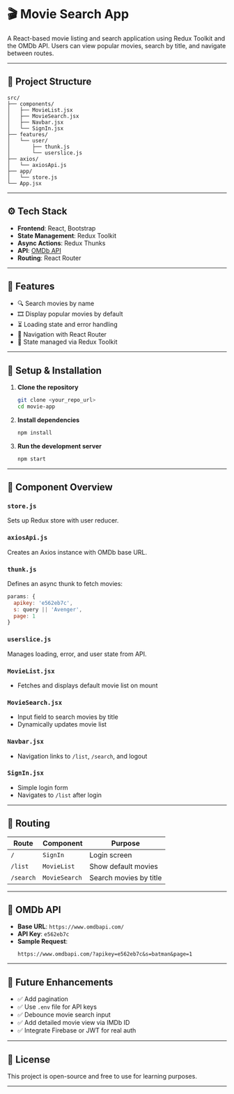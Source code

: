 # 🎬 Movie Search App

A React-based movie listing and search application using Redux Toolkit and the OMDb API. Users can view popular movies, search by title, and navigate between routes.

---

## 📁 Project Structure

```
src/
├── components/
│   ├── MovieList.jsx
│   ├── MovieSearch.jsx
│   ├── Navbar.jsx
│   └── SignIn.jsx
├── features/
│   └── user/
│       ├── thunk.js
│       └── userslice.js
├── axios/
│   └── axiosApi.js
├── app/
│   └── store.js
└── App.jsx
```

---

## ⚙️ Tech Stack

- **Frontend**: React, Bootstrap
- **State Management**: Redux Toolkit
- **Async Actions**: Redux Thunks
- **API**: [OMDb API](https://www.omdbapi.com/)
- **Routing**: React Router

---

## 🔑 Features

- 🔍 Search movies by name
- 🎞 Display popular movies by default
- ⏳ Loading state and error handling
- 🧭 Navigation with React Router
- 🧠 State managed via Redux Toolkit

---

## 🚀 Setup & Installation

1. **Clone the repository**
   ```bash
   git clone <your_repo_url>
   cd movie-app
   ```

2. **Install dependencies**
   ```bash
   npm install
   ```

3. **Run the development server**
   ```bash
   npm start
   ```

---

## 📄 Component Overview

### `store.js`
Sets up Redux store with user reducer.

### `axiosApi.js`
Creates an Axios instance with OMDb base URL.

### `thunk.js`
Defines an async thunk to fetch movies:
```js
params: {
  apikey: 'e562eb7c',
  s: query || 'Avenger',
  page: 1
}
```

### `userslice.js`
Manages loading, error, and user state from API.

### `MovieList.jsx`
- Fetches and displays default movie list on mount

### `MovieSearch.jsx`
- Input field to search movies by title
- Dynamically updates movie list

### `Navbar.jsx`
- Navigation links to `/list`, `/search`, and logout

### `SignIn.jsx`
- Simple login form
- Navigates to `/list` after login

---

## 🔁 Routing

| Route     | Component      | Purpose                  |
|-----------|----------------|--------------------------|
| `/`       | `SignIn`       | Login screen             |
| `/list`   | `MovieList`    | Show default movies      |
| `/search` | `MovieSearch`  | Search movies by title   |

---

## 🔐 OMDb API

- **Base URL**: `https://www.omdbapi.com/`
- **API Key**: `e562eb7c`
- **Sample Request**:  
  ```
  https://www.omdbapi.com/?apikey=e562eb7c&s=batman&page=1
  ```

---

## 📌 Future Enhancements

- ✅ Add pagination
- ✅ Use `.env` file for API keys
- ✅ Debounce movie search input
- ✅ Add detailed movie view via IMDb ID
- ✅ Integrate Firebase or JWT for real auth

---

## 📃 License

This project is open-source and free to use for learning purposes.

---
